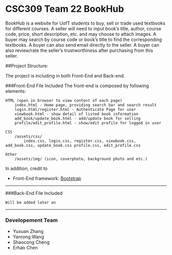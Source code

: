 # CSC309 Team 22 BookHub
BookHub is a website for UofT students to buy, sell or trade used textbooks for different courses. A seller will need to input book’s title, author, course code, price, short description, etc. and may choose to attach images. A buyer may search by course code or book’s title to find the corresponding textbooks. A buyer can also send email directly to the seller. A buyer can also review/rate the seller’s trustworthiness after purchasing from this seller.

##Project Structure:

The project is including in both Front-End and Back-end.

###Front-End File Included
The front-end is composed by following elements:
```
HTML (open in browser to view content of each page)
    index.html - Home page, providing search bar and search result
    login.html/register.html - Authenticate Page for user
    viewbook.html - show detail of listed book information
    add_book/update_book.html - add/update book for selling
    profile/edit_profile.html - show/edit profile for logged in user

CSS
    /assets/css/
        index.css, login.css, register.css, viewbook.css, add_book.css, update_book.css profile.css, edit_profile.css

Other
    /assets/img/ (icon, coverphoto, background photo and etc.)
```
In addition, credit to

- Front-End framework: [Bootstrap](http://getbootstrap.com/)

---
###Back-End File Included
```
Will be added later on
```
---

### Developement Team
* Yuxuan Zhang
* Yanrong Wang
* Shaocong Cheng
* Erhao Chen
